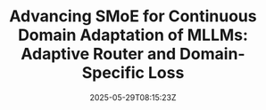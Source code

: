 ---
title: "Advancing SMoE for Continuous Domain Adaptation of MLLMs: Adaptive Router and Domain-Specific Loss"
authors:
- Liang Zhang
- Ziyao Lu
- Fandong Meng
- Hui Li
- Jie Zhou
- Jinsong Su
author_notes:
- "共同一作"
- "共同一作"
- 
- 
- 
- "通讯作者"
date: "2025-05-29T08:15:23Z"
publishDate: "2025-05-29T08:15:23Z"
publication_types: [大模型架构]
publication: "**In Proc. of ACL 2025.** (CCF-A类)"
---